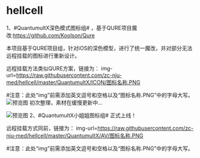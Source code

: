 
# hellcell

1、#QuantumultX深色模式图标组# ，基于QURE项目魔改:https://github.com/Koolson/Qure

本项目基于QURE项目组，针对iOS的深色模型，进行了统一魔改，并对部分无法远程挂载的图标进行重新设计。

远程挂载方法类似QURE方案，链接为：
img-url=https://raw.githubusercontent.com/zc-nju-med/hellcell/master/QuantumultX/ICON/图标名称.PNG

#注意：此处“img”前需添加英文逗号和空格以及“图标名称.PNG”中的字母大写。
![预览图](https://github.com/zc-nju-med/hellcell/blob/master/QuantumultX/show.png)
初次整理，素材在缓慢更新中...

![预览图](https://github.com/zc-nju-med/hellcell/blob/master/QuantumultX/AV.png)
2、#QuantumultX小姐姐图标组# 正式上线！

远程挂载方式同前，链接为：
img-url=https://raw.githubusercontent.com/zc-nju-med/hellcell/master/QuantumultX/AV/图标名称.PNG

#注意：此处“img”前需添加英文逗号和空格以及“图标名称.PNG”中的字母大写。
